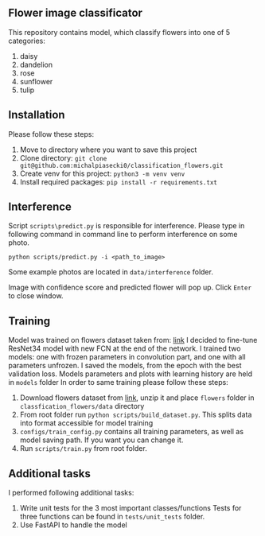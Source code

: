 ## Flower image classificator



This repository contains model, which classify flowers into one of 5 categories:
1. daisy
2. dandelion
3. rose
4. sunflower
5. tulip


## Installation

Please follow these steps:

1. Move to directory where you want to save this project
1. Clone directory: `git clone git@github.com:michalpiasecki0/classification_flowers.git`
2. Create venv for this project: `python3 -m venv venv`
3. Install required packages: `pip install -r requirements.txt`


## Interference

Script `scripts\predict.py` is responsible for interference.
Please type in following command in command line to perform interference on some photo.

`python scripts/predict.py -i <path_to_image>`

Some example photos are located in `data/interference` folder.

Image with confidence score and predicted flower will pop up. Click `Enter` to close window.

## Training 

Model was trained on flowers dataset taken from: [link](https://www.kaggle.com/datasets/alxmamaev/flowers-recognition)
I decided to fine-tune ResNet34 model with new FCN at the end of the network. I trained two models: one with frozen parameters in convolution part, and one 
with all parameters unfrozen. I saved the models, from the epoch with the best validation loss. Models parameters and plots with learning history are held in `models` folder
In order to same training please follow these steps:

1. Download flowers dataset from [link](https://www.kaggle.com/datasets/alxmamaev/flowers-recognition), unzip it and 
place `flowers` folder  in `classfication_flowers/data` directory
2. From root folder run `python scripts/build_dataset.py`. This splits data into format accessible for model training
3. `configs/train_config.py` contains all training parameters, as well as model saving path. If you want you can change it.
4. Run `scripts/train.py` from root folder.


## Additional tasks
I performed following additional tasks:
1. Write unit tests for the 3 most important classes/functions
  Tests for three functions can be found in `tests/unit_tests` folder.
2. Use FastAPI to handle the model
  

